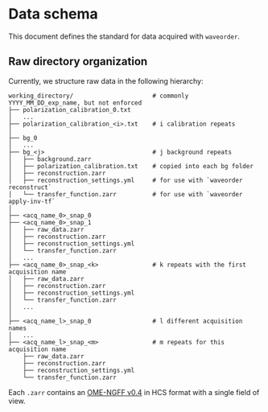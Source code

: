 # Data schema

This document defines the standard for data acquired with `waveorder`.

## Raw directory organization

Currently, we structure raw data in the following hierarchy:

```text
working_directory/                      # commonly YYYY_MM_DD_exp_name, but not enforced
├── polarization_calibration_0.txt
│   ...
├── polarization_calibration_<i>.txt    # i calibration repeats
│
├── bg_0
│   ...
├── bg_<j>                              # j background repeats
│   ├── background.zarr
│   ├── polarization_calibration.txt    # copied into each bg folder
│   ├── reconstruction.zarr
│   ├── reconstruction_settings.yml     # for use with `waveorder reconstruct`
│   └── transfer_function.zarr          # for use with `waveorder apply-inv-tf`
│
├── <acq_name_0>_snap_0
├── <acq_name_0>_snap_1
│   ├── raw_data.zarr
│   ├── reconstruction.zarr
│   ├── reconstruction_settings.yml
│   └── transfer_function.zarr
│   ...
├── <acq_name_0>_snap_<k>               # k repeats with the first acquisition name
│   ├── raw_data.zarr
│   ├── reconstruction.zarr
│   ├── reconstruction_settings.yml
│   └── transfer_function.zarr
│   ...
│
├── <acq_name_l>_snap_0                 # l different acquisition names
│   ...
├── <acq_name_l>_snap_<m>               # m repeats for this acquisition name
    ├── raw_data.zarr
    ├── reconstruction.zarr
    ├── reconstruction_settings.yml
    └── transfer_function.zarr
```

Each `.zarr` contains an [OME-NGFF v0.4](https://ngff.openmicroscopy.org/0.4/) in HCS format with a single field of view.
